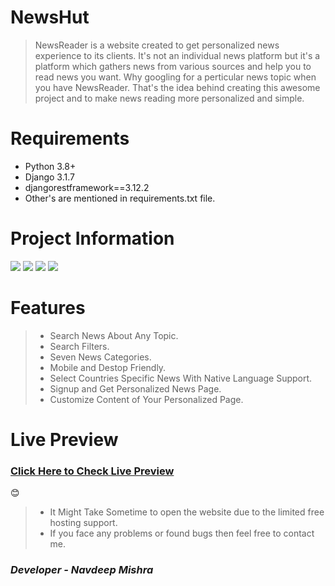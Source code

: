 # NewsHut
> NewsReader is a website created to get personalized news experience to its clients. It's not an individual news platform but it's a platform which gathers news from various sources and help you to read news you want. Why googling for a perticular news topic when you have NewsReader. That's the idea behind creating this awesome project and to make news reading more personalized and simple. 


# Requirements
- Python 3.8+
- Django 3.1.7
- djangorestframework==3.12.2
- Other's are mentioned in requirements.txt file.

# Project Information
<p align="left">  
<img src="https://img.shields.io/badge/Language-Python-brightgreen">
<img src="https://img.shields.io/badge/Platform-Web-blue">
<img src="https://img.shields.io/badge/Framework-Django3-blueviolet">
<img src="https://img.shields.io/badge/Version-1.0-ff69b4">

</p>


# Features
> - Search News About Any Topic.<br>
> - Search Filters.<br>
> - Seven News Categories.<br>
> - Mobile and Destop Friendly.<br>
> - Select Countries Specific News With Native Language Support.<br>
> - Signup and Get Personalized News Page.<br>
> - Customize Content of Your Personalized Page.<br>


# Live Preview
<a href="https://newsreader-web.netlify.app/"><h3>Click Here to Check Live Preview</h3></a>😊
> - It Might Take Sometime to open the website due to the limited free hosting support.
> - If you face any problems or found bugs then feel free to contact me.

 
 <h3><i>Developer - Navdeep Mishra</i></h3>
 
 

